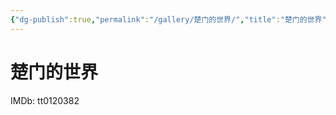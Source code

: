 ```yaml
---
{"dg-publish":true,"permalink":"/gallery/楚门的世界/","title":"楚门的世界","created":"2025-06-25T14:18:45.542+08:00"}
---
```



# 楚门的世界

IMDb: tt0120382
